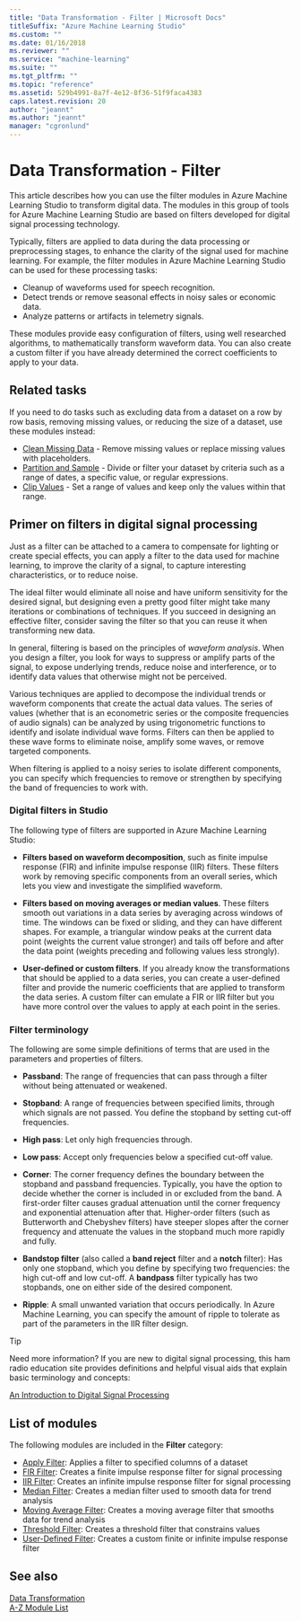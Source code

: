 ```yaml
---
title: "Data Transformation - Filter | Microsoft Docs"
titleSuffix: "Azure Machine Learning Studio"
ms.custom: ""
ms.date: 01/16/2018
ms.reviewer: ""
ms.service: "machine-learning"
ms.suite: ""
ms.tgt_pltfrm: ""
ms.topic: "reference"
ms.assetid: 529b4991-8a7f-4e12-8f36-51f9faca4383
caps.latest.revision: 20
author: "jeannt"
ms.author: "jeannt"
manager: "cgronlund"
---
```

# Data Transformation - Filter

This article describes how you can use the filter modules in Azure Machine Learning Studio to transform digital data.  The modules in this group of tools for Azure Machine Learning Studio are based on filters developed for digital signal processing technology.  

Typically, filters are applied to data during the data processing or preprocessing stages, to enhance the clarity of the signal used for machine learning. For example, the filter modules in Azure Machine Learning Studio can be used for these processing tasks:  

-   Cleanup of waveforms used for speech recognition.    
-   Detect trends or remove seasonal effects in noisy sales or economic data.  
-   Analyze patterns or artifacts in telemetry signals.  

These modules provide easy configuration of filters, using well researched algorithms, to mathematically transform waveform data. You can also create a custom filter if you have already determined the correct coefficients to apply to your data.

## Related tasks

If you need to do tasks such as excluding data from a dataset on a row by row basis, removing missing values, or reducing the size of a dataset, use these modules instead:  

+ [Clean Missing Data](clean-missing-data.md) - Remove missing values or replace missing values with placeholders.  
+ [Partition and Sample](partition-and-sample.md) - Divide or filter your dataset by criteria such as a range of dates, a specific value, or regular expressions.  
+ [Clip Values](clip-values.md) - Set a range of values and keep only the values within that range.  

## Primer on filters in digital signal processing

Just as a filter can be attached to a camera to compensate for lighting or create special effects, you can apply a filter to the data used for machine learning, to improve the clarity of a signal, to capture interesting characteristics, or to reduce noise.  

The ideal filter would eliminate all noise and have uniform sensitivity for the desired signal, but designing even a pretty good filter might take many iterations or combinations of techniques. If you succeed in designing an effective filter, consider saving the filter so that you can reuse it when transforming new data.  

In general, filtering is based on the principles of *waveform analysis*. When you design a filter, you look for ways to suppress or amplify parts of the signal, to expose underlying trends, reduce noise and interference, or to identify data values that otherwise might not be perceived.  

Various techniques are applied to decompose the individual trends or waveform components that create the actual data values. The series of values (whether that is an econometric series or the composite frequencies of audio signals) can be analyzed by using trigonometric functions to identify and isolate individual wave forms. Filters can then be applied to these wave forms to eliminate noise, amplify some waves, or remove targeted components.  

When filtering is applied to a noisy series to isolate different components, you can specify which frequencies to remove or strengthen by specifying the band of frequencies to work with. 

### Digital filters in Studio

The following type of filters are supported in Azure Machine Learning Studio:
  
-   **Filters based on waveform decomposition**, such as finite impulse response (FIR) and infinite impulse response (IIR) filters. These filters work by removing specific components from an overall series, which lets you view and investigate the simplified waveform.  
  
-   **Filters based on moving averages or median values**. These filters smooth out variations in a data series by averaging across windows of time. The windows can be fixed or sliding, and they can have different shapes. For example, a triangular window peaks at the current data point (weights the current value stronger) and tails off before and after the data point (weights preceding and following values less strongly).  
  
-   **User-defined or custom filters**. If you already know the transformations that should be applied to a data series, you can create a user-defined filter and provide the numeric coefficients that are applied to transform the data series. A custom filter can emulate a FIR or IIR filter but you have more control over the values to apply at each point in the series.  
  
###  Filter terminology  

 The following are some simple definitions of terms that are used in the parameters and properties of filters.  
  
-   **Passband**: The range of frequencies that can pass through a filter without being attenuated or weakened.  
  
-   **Stopband**: A range of frequencies between specified limits, through which signals are not passed. You define the stopband by setting cut-off frequencies.  
  
-   **High pass**: Let only high frequencies through.  
  
-   **Low pass**: Accept only frequencies below a specified cut-off value.  
  
-   **Corner**: The corner frequency defines the boundary between the stopband and passband frequencies. Typically, you have the option to decide whether the corner is included in or excluded from the band. A first-order filter causes gradual attenuation until the corner frequency and exponential attenuation after that. Higher-order filters (such as Butterworth and Chebyshev filters) have steeper slopes after the corner frequency and attenuate the values in the stopband much more rapidly and fully.  
  
-   **Bandstop filter** (also called a **band reject** filter and a **notch** filter): Has only one stopband, which you define by specifying two frequencies: the high cut-off and low cut-off. A **bandpass** filter typically has two stopbands, one on either side of the desired component.  
  
-   **Ripple**: A small unwanted variation that occurs periodically. In Azure Machine Learning, you can specify the amount of ripple to tolerate as part of the parameters in the IIR filter design.  
  
> [!TIP]
> Need more information? If you are new to digital signal processing, this ham radio education site provides definitions and helpful visual aids that explain basic terminology and concepts: 
> 
> [An Introduction to Digital Signal Processing](http://www.hamradioschool.com/an-introduction-to-digital-signal-processing-dsp/)   
  
## List of modules  

The following modules are included in the **Filter** category:  

+ [Apply Filter](apply-filter.md): Applies a filter to specified columns of a dataset
+ [FIR Filter](fir-filter.md): Creates a finite impulse response filter for signal processing  
+ [IIR Filter](iir-filter.md): Creates an infinite impulse response filter for signal processing  
+ [Median Filter](median-filter.md): Creates a median filter used to smooth data for trend analysis
+ [Moving Average Filter](moving-average-filter.md): Creates a moving average filter that smooths data for trend analysis  
+ [Threshold Filter](threshold-filter.md): Creates a threshold filter that constrains values
+ [User-Defined Filter](user-defined-filter.md): Creates a custom finite or infinite impulse response filter

## See also

 [Data Transformation](data-transformation.md)   
 [A-Z Module List](a-z-module-list.md)
